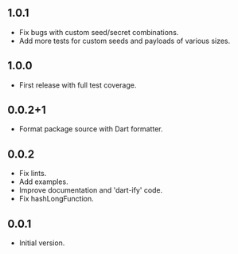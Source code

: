 ## 1.0.1

- Fix bugs with custom seed/secret combinations.
- Add more tests for custom seeds and payloads of various sizes.

## 1.0.0

- First release with full test coverage.

## 0.0.2+1

- Format package source with Dart formatter.

## 0.0.2

- Fix lints.
- Add examples.
- Improve documentation and 'dart-ify' code.
- Fix hashLongFunction.

## 0.0.1

- Initial version.
